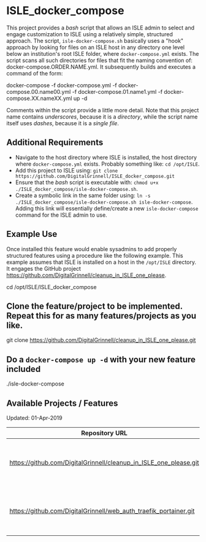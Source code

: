 # ISLE_docker_compose

This project provides a *bash* script that allows an ISLE admin to select and engage customization to ISLE using a relatively simple, structured approach. The script, `isle-docker-compose.sh` basically uses a "hook" approach by looking for files on an ISLE host in any directory one level below an institution's root ISLE folder, where `docker-compose.yml` exists. The script scans all such directories for files that fit the naming convention of: docker-compose.ORDER.NAME.yml. It subsequently builds and executes a command of the form:

docker-compose -f docker-compose.yml -f docker-compose.00.name00.yml -f docker-compose.01.name1.yml -f docker-compose.XX.nameXX.yml up -d

Comments within the script provide a little more detail.  Note that this project name contains *underscores*, because it is a *directory*, while the script name itself uses *dashes*, because it is a *single file*.

## Additional Requirements

  - Navigate to the host directory where ISLE is installed, the host directory where `docker-compose.yml` exists.  Probably something like: `cd /opt/ISLE`.
  - Add this project to ISLE using: `git clone https://github.com/DigitalGrinnell/ISLE_docker_compose.git`
  - Ensure that the *bash* script is executable with: `chmod u+x ./ISLE_docker_compose/isle-docker-compose.sh`.
  - Create a symbolic link in the same folder using: `ln -s ./ISLE_docker_compose/isle-docker-compose.sh isle-docker-compose`. Adding this link will essentially define/create a new `isle-docker-compose` command for the ISLE admin to use.

## Example Use

Once installed this feature would enable sysadmins to add properly structured features using a procedure like the following example. This example assumes that ISLE is installed on a host in the `/opt/ISLE` directory. It engages the GitHub project https://github.com/DigitalGrinnell/cleanup_in_ISLE_one_please.

cd /opt/ISLE/ISLE_docker_compose
## Clone the feature/project to be implemented.  Repeat this for as many features/projects as you like.
git clone https://github.com/DigitalGrinnell/cleanup_in_ISLE_one_please.git
## Do a `docker-compose up -d` with your new feature included
./isle-docker-compose

## Available Projects / Features
Updated:  01-Apr-2019

| Repository URL | Purpose |  
|----------------|---------|
| https://github.com/DigitalGrinnell/cleanup_in_ISLE_one_please.git | Obliterates some unnecessary cruft in ISLE's FEDORA container |
| https://github.com/DigitalGrinnell/web_auth_traefik_portainer.git | Provides an authentication challenge for ISLE's Traefik and Portainer dashboards |
